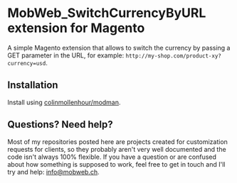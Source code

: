 # MobWeb_SwitchCurrencyByURL extension for Magento

A simple Magento extension that allows to switch the currency by passing a GET parameter in the URL, for example: `http://my-shop.com/product-xy?currency=usd`.

## Installation

Install using [colinmollenhour/modman](https://github.com/colinmollenhour/modman/).

## Questions? Need help?

Most of my repositories posted here are projects created for customization requests for clients, so they probably aren't very well documented and the code isn't always 100% flexible. If you have a question or are confused about how something is supposed to work, feel free to get in touch and I'll try and help: [info@mobweb.ch](mailto:info@mobweb.ch).